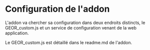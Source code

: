
# Configuration de l'addon


L'addon va chercher sa configuration dans deux endroits distincts, le GEOR_custom.js et un service de configuration venant de la web application.

Le GEOR_custom.js est détaillé dans le readme.md de l'addon.

